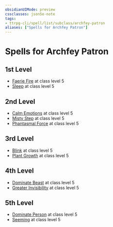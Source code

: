 ```yaml
---
obsidianUIMode: preview
cssclasses: json5e-note
tags:
- ttrpg-cli/spell/list/subclass/archfey-patron
aliases: ["Spells for Archfey Patron"]
---
```

# Spells for Archfey Patron

## 1st Level

- [Faerie Fire](3-Mechanics/CLI/spells/faerie-fire-xphb.md "XPHB") at class level 5
- [Sleep](3-Mechanics/CLI/spells/sleep-xphb.md "XPHB") at class level 5

## 2nd Level

- [Calm Emotions](3-Mechanics/CLI/spells/calm-emotions-xphb.md "XPHB") at class level 5
- [Misty Step](3-Mechanics/CLI/spells/misty-step-xphb.md "XPHB") at class level 5
- [Phantasmal Force](3-Mechanics/CLI/spells/phantasmal-force-xphb.md "XPHB") at class level 5

## 3rd Level

- [Blink](3-Mechanics/CLI/spells/blink-xphb.md "XPHB") at class level 5
- [Plant Growth](3-Mechanics/CLI/spells/plant-growth-xphb.md "XPHB") at class level 5

## 4th Level

- [Dominate Beast](3-Mechanics/CLI/spells/dominate-beast-xphb.md "XPHB") at class level 5
- [Greater Invisibility](3-Mechanics/CLI/spells/greater-invisibility-xphb.md "XPHB") at class level 5

## 5th Level

- [Dominate Person](3-Mechanics/CLI/spells/dominate-person-xphb.md "XPHB") at class level 5
- [Seeming](3-Mechanics/CLI/spells/seeming-xphb.md "XPHB") at class level 5